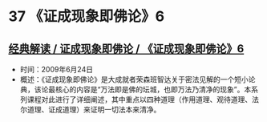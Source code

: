 # 37 《证成现象即佛论》6

## [经典解读 / 证成现象即佛论 / 《证成现象即佛论》6](https://www.fohuifayu.com/index.php/huideng-jiangtang/jingdian-jiedu/zhengchengxianxiang-jifolun/980-l09007)

- 时间：2009年6月24日
- 概述：《证成现象即佛论》是大成就者荣森班智达关于密法见解的一个短小论典，该论最核心的内容是“万法即是佛的坛城，也即万法乃清净的现象”。本系列课程对此进行了详细阐述，其中重点以四种道理（作用道理、观待道理、法尔道理、证成道理）来证明一切法本来清净。
